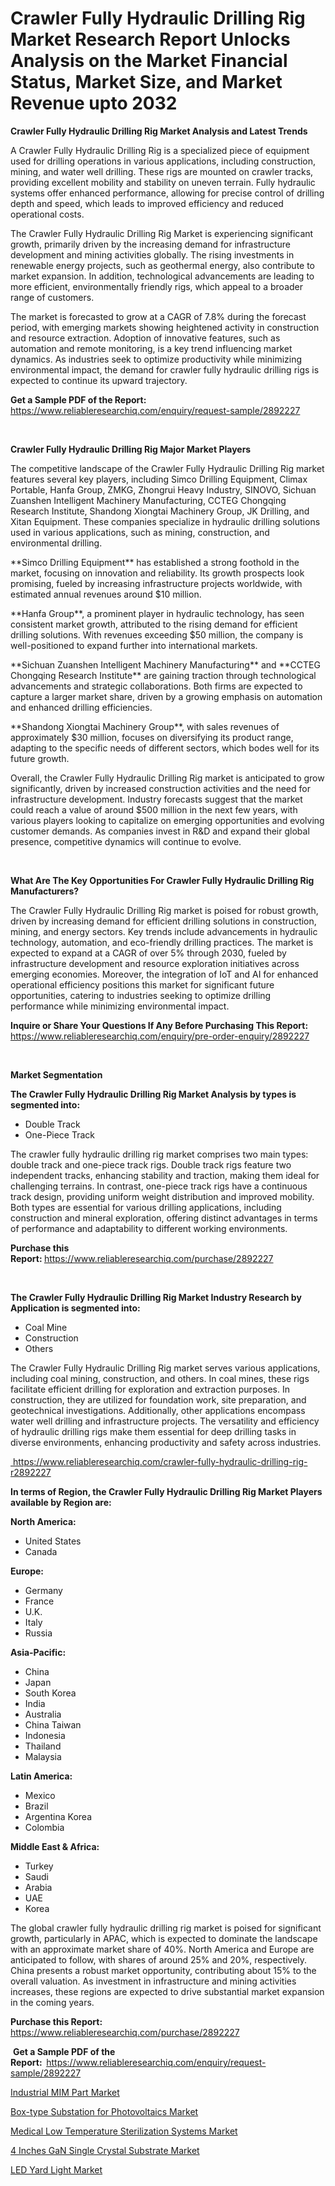 <p><h1>Crawler Fully Hydraulic Drilling Rig Market Research Report Unlocks Analysis on the Market Financial Status, Market Size, and Market Revenue upto 2032</h1></p><p><strong>Crawler Fully Hydraulic Drilling Rig Market Analysis and Latest Trends</strong></p>
<p><p>A Crawler Fully Hydraulic Drilling Rig is a specialized piece of equipment used for drilling operations in various applications, including construction, mining, and water well drilling. These rigs are mounted on crawler tracks, providing excellent mobility and stability on uneven terrain. Fully hydraulic systems offer enhanced performance, allowing for precise control of drilling depth and speed, which leads to improved efficiency and reduced operational costs.</p><p>The Crawler Fully Hydraulic Drilling Rig Market is experiencing significant growth, primarily driven by the increasing demand for infrastructure development and mining activities globally. The rising investments in renewable energy projects, such as geothermal energy, also contribute to market expansion. In addition, technological advancements are leading to more efficient, environmentally friendly rigs, which appeal to a broader range of customers.</p><p>The market is forecasted to grow at a CAGR of 7.8% during the forecast period, with emerging markets showing heightened activity in construction and resource extraction. Adoption of innovative features, such as automation and remote monitoring, is a key trend influencing market dynamics. As industries seek to optimize productivity while minimizing environmental impact, the demand for crawler fully hydraulic drilling rigs is expected to continue its upward trajectory.</p></p>
<p><strong>Get a Sample PDF of the Report:&nbsp;</strong> <a href="https://www.reliableresearchiq.com/enquiry/request-sample/2892227?utm_campaign=99&utm_medium=2&utm_source=Github&utm_content=ia&utm_term=15032025&utm_id=crawler-fully-hydraulic-drilling-rig">https://www.reliableresearchiq.com/enquiry/request-sample/2892227</a></p>
<p>&nbsp;</p>
<p><strong>Crawler Fully Hydraulic Drilling Rig Major Market Players</strong></p>
<p><p>The competitive landscape of the Crawler Fully Hydraulic Drilling Rig market features several key players, including Simco Drilling Equipment, Climax Portable, Hanfa Group, ZMKG, Zhongrui Heavy Industry, SINOVO, Sichuan Zuanshen Intelligent Machinery Manufacturing, CCTEG Chongqing Research Institute, Shandong Xiongtai Machinery Group, JK Drilling, and Xitan Equipment. These companies specialize in hydraulic drilling solutions used in various applications, such as mining, construction, and environmental drilling.</p><p>**Simco Drilling Equipment** has established a strong foothold in the market, focusing on innovation and reliability. Its growth prospects look promising, fueled by increasing infrastructure projects worldwide, with estimated annual revenues around $10 million.</p><p>**Hanfa Group**, a prominent player in hydraulic technology, has seen consistent market growth, attributed to the rising demand for efficient drilling solutions. With revenues exceeding $50 million, the company is well-positioned to expand further into international markets.</p><p>**Sichuan Zuanshen Intelligent Machinery Manufacturing** and **CCTEG Chongqing Research Institute** are gaining traction through technological advancements and strategic collaborations. Both firms are expected to capture a larger market share, driven by a growing emphasis on automation and enhanced drilling efficiencies.</p><p>**Shandong Xiongtai Machinery Group**, with sales revenues of approximately $30 million, focuses on diversifying its product range, adapting to the specific needs of different sectors, which bodes well for its future growth.</p><p>Overall, the Crawler Fully Hydraulic Drilling Rig market is anticipated to grow significantly, driven by increased construction activities and the need for infrastructure development. Industry forecasts suggest that the market could reach a value of around $500 million in the next few years, with various players looking to capitalize on emerging opportunities and evolving customer demands. As companies invest in R&D and expand their global presence, competitive dynamics will continue to evolve.</p></p>
<p>&nbsp;</p>
<p><strong>What Are The Key Opportunities For Crawler Fully Hydraulic Drilling Rig Manufacturers?</strong></p>
<p><p>The Crawler Fully Hydraulic Drilling Rig market is poised for robust growth, driven by increasing demand for efficient drilling solutions in construction, mining, and energy sectors. Key trends include advancements in hydraulic technology, automation, and eco-friendly drilling practices. The market is expected to expand at a CAGR of over 5% through 2030, fueled by infrastructure development and resource exploration initiatives across emerging economies. Moreover, the integration of IoT and AI for enhanced operational efficiency positions this market for significant future opportunities, catering to industries seeking to optimize drilling performance while minimizing environmental impact.</p></p>
<p><strong>Inquire or Share Your Questions If Any Before Purchasing This Report:</strong> <a href="https://www.reliableresearchiq.com/enquiry/pre-order-enquiry/2892227?utm_campaign=99&utm_medium=2&utm_source=Github&utm_content=ia&utm_term=15032025&utm_id=crawler-fully-hydraulic-drilling-rig">https://www.reliableresearchiq.com/enquiry/pre-order-enquiry/2892227</a></p>
<p>&nbsp;</p>
<p><strong>Market Segmentation</strong></p>
<p><strong>The Crawler Fully Hydraulic Drilling Rig Market Analysis by types is segmented into:</strong></p>
<p><ul><li>Double Track</li><li>One-Piece Track</li></ul></p>
<p><p>The crawler fully hydraulic drilling rig market comprises two main types: double track and one-piece track rigs. Double track rigs feature two independent tracks, enhancing stability and traction, making them ideal for challenging terrains. In contrast, one-piece track rigs have a continuous track design, providing uniform weight distribution and improved mobility. Both types are essential for various drilling applications, including construction and mineral exploration, offering distinct advantages in terms of performance and adaptability to different working environments.</p></p>
<p><strong>Purchase this Report:&nbsp;</strong><a href="https://www.reliableresearchiq.com/purchase/2892227?utm_campaign=99&utm_medium=2&utm_source=Github&utm_content=ia&utm_term=15032025&utm_id=crawler-fully-hydraulic-drilling-rig">https://www.reliableresearchiq.com/purchase/2892227</a></p>
<p>&nbsp;</p>
<p><strong>The Crawler Fully Hydraulic Drilling Rig Market Industry Research by Application is segmented into:</strong></p>
<p><ul><li>Coal Mine</li><li>Construction</li><li>Others</li></ul></p>
<p><p>The Crawler Fully Hydraulic Drilling Rig market serves various applications, including coal mining, construction, and others. In coal mines, these rigs facilitate efficient drilling for exploration and extraction purposes. In construction, they are utilized for foundation work, site preparation, and geotechnical investigations. Additionally, other applications encompass water well drilling and infrastructure projects. The versatility and efficiency of hydraulic drilling rigs make them essential for deep drilling tasks in diverse environments, enhancing productivity and safety across industries.</p></p>
<p><a href="https://www.reliableresearchiq.com/crawler-fully-hydraulic-drilling-rig-r2892227?utm_campaign=99&utm_medium=2&utm_source=Github&utm_content=ia&utm_term=15032025&utm_id=crawler-fully-hydraulic-drilling-rig">&nbsp;https://www.reliableresearchiq.com/crawler-fully-hydraulic-drilling-rig-r2892227</a></p>
<p><strong>In terms of Region, the Crawler Fully Hydraulic Drilling Rig Market Players available by Region are:</strong></p>
<p>
    <p> <strong> North America: </strong>
        <ul>
            <li>United States</li>
            <li>Canada</li>
        </ul>
        </p> 
    <p> <strong> Europe: </strong>
        <ul>
            <li>Germany</li>
            <li>France</li>
            <li>U.K.</li>
            <li>Italy</li>
            <li>Russia</li>
        </ul>
        </p> 
    <p> <strong> Asia-Pacific: </strong>
        <ul>
            <li>China</li>
            <li>Japan</li>
            <li>South Korea</li>
            <li>India</li>
            <li>Australia</li>
            <li>China Taiwan</li>
            <li>Indonesia</li>
            <li>Thailand</li>
            <li>Malaysia</li>
        </ul>
        </p> 
    <p> <strong> Latin America: </strong>
        <ul>
            <li>Mexico</li>
            <li>Brazil</li>
            <li>Argentina Korea</li>
            <li>Colombia</li>
        </ul>
        </p> 
    <p> <strong> Middle East & Africa: </strong>
        <ul>
            <li>Turkey</li>
            <li>Saudi</li>
            <li>Arabia</li>
            <li>UAE</li>
            <li>Korea</li>
        </ul>
    </p>
    </p>
<p><p>The global crawler fully hydraulic drilling rig market is poised for significant growth, particularly in APAC, which is expected to dominate the landscape with an approximate market share of 40%. North America and Europe are anticipated to follow, with shares of around 25% and 20%, respectively. China presents a robust market opportunity, contributing about 15% to the overall valuation. As investment in infrastructure and mining activities increases, these regions are expected to drive substantial market expansion in the coming years.</p></p>
<p><strong>Purchase this Report: </strong><a href="https://www.reliableresearchiq.com/purchase/2892227?utm_campaign=99&utm_medium=2&utm_source=Github&utm_content=ia&utm_term=15032025&utm_id=crawler-fully-hydraulic-drilling-rig">https://www.reliableresearchiq.com/purchase/2892227</a></p>
<p>&nbsp;<strong>Get a Sample PDF of the Report:&nbsp;&nbsp;</strong><a href="https://www.reliableresearchiq.com/enquiry/request-sample/2892227?utm_campaign=99&utm_medium=2&utm_source=Github&utm_content=ia&utm_term=15032025&utm_id=crawler-fully-hydraulic-drilling-rig">https://www.reliableresearchiq.com/enquiry/request-sample/2892227</a></p>
<p><strong></strong></p>
<p><p><a href="https://github.com/vespigeakexc/Market-Research-Report-List-1/blob/main/industrial-mim-part-market.md?utm_campaign=99&utm_medium=2&utm_source=Github&utm_content=ia&utm_term=15032025&utm_id=crawler-fully-hydraulic-drilling-rig">Industrial MIM Part Market</a></p><p><a href="https://github.com/afghatakito29/Market-Research-Report-List-1/blob/main/box-type-substation-for-photovoltaics-market.md?utm_campaign=99&utm_medium=2&utm_source=Github&utm_content=ia&utm_term=15032025&utm_id=crawler-fully-hydraulic-drilling-rig">Box-type Substation for Photovoltaics Market</a></p><p><a href="https://github.com/eimutelufta/Market-Research-Report-List-1/blob/main/medical-low-temperature-sterilization-systems-market.md?utm_campaign=99&utm_medium=2&utm_source=Github&utm_content=ia&utm_term=15032025&utm_id=crawler-fully-hydraulic-drilling-rig">Medical Low Temperature Sterilization Systems Market</a></p><p><a href="https://github.com/bartzthateis/Market-Research-Report-List-1/blob/main/4-inches-gan-single-crystal-substrate-market.md?utm_campaign=99&utm_medium=2&utm_source=Github&utm_content=ia&utm_term=15032025&utm_id=crawler-fully-hydraulic-drilling-rig">4 Inches GaN Single Crystal Substrate Market</a></p><p><a href="https://github.com/moorsdorak31/Market-Research-Report-List-1/blob/main/led-yard-light-market.md?utm_campaign=99&utm_medium=2&utm_source=Github&utm_content=ia&utm_term=15032025&utm_id=crawler-fully-hydraulic-drilling-rig">LED Yard Light Market</a></p></p>
